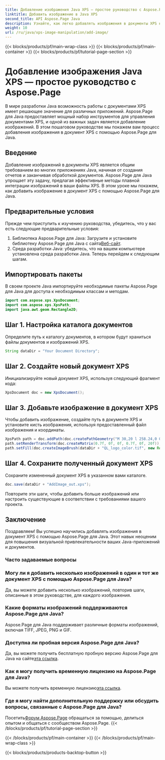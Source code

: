 ```yaml
---
title: Добавление изображения Java XPS — простое руководство с Aspose.Page
linktitle: Добавить изображение в Java XPS
second_title: API Aspose.Page Java
description: Узнайте, как легко добавлять изображения в документы XPS на Java с помощью Aspose.Page. Повысьте качество обработки документов с помощью этого пошагового руководства.
weight: 10
url: /ru/java/xps-image-manipulation/add-image/
---
```


{{< blocks/products/pf/main-wrap-class >}}
{{< blocks/products/pf/main-container >}}
{{< blocks/products/pf/tutorial-page-section >}}

# Добавление изображения Java XPS — простое руководство с Aspose.Page

В мире разработки Java возможность работы с документами XPS имеет решающее значение для различных приложений. Aspose.Page для Java предоставляет мощный набор инструментов для управления документами XPS, и одной из важных задач является добавление изображений. В этом пошаговом руководстве мы покажем вам процесс добавления изображения в документ XPS с помощью Aspose.Page для Java.
## Введение
Добавление изображений в документы XPS является общим требованием во многих приложениях Java, начиная от создания отчетов и заканчивая обработкой документов. Aspose.Page для Java упрощает эту задачу, предлагая эффективные методы плавной интеграции изображений в ваши файлы XPS. В этом уроке мы покажем, как добавить изображение в документ XPS с помощью Aspose.Page для Java.
## Предварительные условия
Прежде чем приступить к изучению руководства, убедитесь, что у вас есть следующие предварительные условия:
1.  Библиотека Aspose.Page для Java: Загрузите и установите библиотеку Aspose.Page для Java с сайта[Веб-сайт](https://releases.aspose.com/page/java/).
2. Среда разработки Java: убедитесь, что на вашем компьютере установлена среда разработки Java.
Теперь перейдем к следующим шагам.
## Импортировать пакеты
В своем проекте Java импортируйте необходимые пакеты Aspose.Page для Java для доступа к необходимым классам и методам.
```java
import com.aspose.xps.XpsDocument;
import com.aspose.xps.XpsPath;
import java.awt.geom.Rectangle2D;
```
## Шаг 1. Настройка каталога документов
Определите путь к каталогу документов, в котором будут храниться файлы документов и изображений XPS.
```java
String dataDir = "Your Document Directory";
```
## Шаг 2. Создайте новый документ XPS
Инициализируйте новый документ XPS, используя следующий фрагмент кода:
```java
XpsDocument doc = new XpsDocument();
```
## Шаг 3. Добавьте изображение в документ XPS
Чтобы добавить изображение, создайте путь в документе XPS и установите кисть изображения, используя предоставленный файл изображения и координаты.
```java
XpsPath path = doc.addPath(doc.createPathGeometry("M 30,20 l 258.24,0 0,56.64 -258.24,0 Z"));
path.setRenderTransform(doc.createMatrix(0.7f, 0f, 0f, 0.7f, 0f, 20f));
path.setFill(doc.createImageBrush(dataDir + "QL_logo_color.tif", new Rectangle2D.Double(0f, 0f, 258.24f, 56.64f), new Rectangle2D.Double(50f, 20f, 193.68f, 42.48f)));
```
## Шаг 4. Сохраните полученный документ XPS
Сохраните измененный документ XPS в указанном вами каталоге.
```java
doc.save(dataDir + "AddImage_out.xps");
```
Повторите эти шаги, чтобы добавить больше изображений или настроить существующие в соответствии с требованиями вашего проекта.
## Заключение
Поздравляем! Вы успешно научились добавлять изображения в документ XPS с помощью Aspose.Page для Java. Этот навык неоценим для повышения визуальной привлекательности ваших Java-приложений и документов.
### Часто задаваемые вопросы
### Могу ли я добавить несколько изображений в один и тот же документ XPS с помощью Aspose.Page для Java?
Да, вы можете добавить несколько изображений, повторив шаги, описанные в этом руководстве, для каждого изображения.
### Какие форматы изображений поддерживаются Aspose.Page для Java?
Aspose.Page для Java поддерживает различные форматы изображений, включая TIFF, JPEG, PNG и GIF.
### Доступна ли пробная версия Aspose.Page для Java?
 Да, вы можете получить бесплатную пробную версию Aspose.Page для Java на сайте[эта ссылка](https://releases.aspose.com/).
### Как я могу получить временную лицензию на Aspose.Page для Java?
 Вы можете получить временную лицензию[эта ссылка](https://purchase.aspose.com/temporary-license/).
### Где я могу найти дополнительную поддержку или обсудить вопросы, связанные с Aspose.Page для Java?
 Посетить[Форум Aspose.Page](https://forum.aspose.com/c/page/39) обращаться за помощью, делиться опытом и общаться с сообществом Aspose.Page.
{{< /blocks/products/pf/tutorial-page-section >}}

{{< /blocks/products/pf/main-container >}}
{{< /blocks/products/pf/main-wrap-class >}}

{{< blocks/products/products-backtop-button >}}
